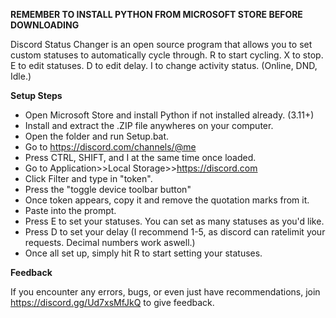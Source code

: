 **REMEMBER TO INSTALL PYTHON FROM MICROSOFT STORE BEFORE DOWNLOADING**

Discord Status Changer is an open source program that allows you to set custom statuses to automatically cycle through.
R to start cycling.
X to stop.
E to edit statuses.
D to edit delay.
I to change activity status. (Online, DND, Idle.)

**Setup Steps**

- Open Microsoft Store and install Python if not installed already. (3.11+)
- Install and extract the .ZIP file anywheres on your computer.
- Open the folder and run Setup.bat.
- Go to https://discord.com/channels/@me
- Press CTRL, SHIFT, and I at the same time once loaded.
- Go to Application>>Local Storage>>https://discord.com
- Click Filter and type in "token".
- Press the "toggle device toolbar button"
- Once token appears, copy it and remove the quotation marks from it.
- Paste into the prompt.
- Press E to set your statuses. You can set as many statuses as you'd like.
- Press D to set your delay (I recommend 1-5, as discord can ratelimit your requests. Decimal numbers work aswell.)
- Once all set up, simply hit R to start setting your statuses.

**Feedback**

If you encounter any errors, bugs, or even just have recommendations, join https://discord.gg/Ud7xsMfJkQ to give feedback.

